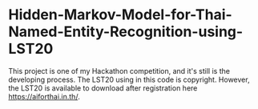 # Hidden-Markov-Model-for-Thai-Named-Entity-Recognition-using-LST20

This project is one of my Hackathon competition, and it's still is the developing process. 
The LST20 using in this code is copyright. However, the LST20 is available to download after registration here https://aiforthai.in.th/.
